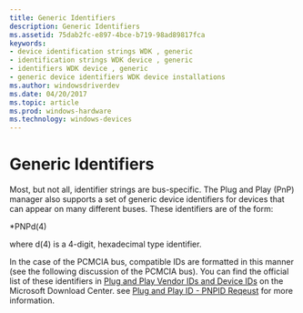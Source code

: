 ```yaml
---
title: Generic Identifiers
description: Generic Identifiers
ms.assetid: 75dab2fc-e897-4bce-b719-98ad89817fca
keywords:
- device identification strings WDK , generic
- identification strings WDK device , generic
- identifiers WDK device , generic
- generic device identifiers WDK device installations
ms.author: windowsdriverdev
ms.date: 04/20/2017
ms.topic: article
ms.prod: windows-hardware
ms.technology: windows-devices
---
```


# Generic Identifiers





Most, but not all, identifier strings are bus-specific. The Plug and Play (PnP) manager also supports a set of generic device identifiers for devices that can appear on many different buses. These identifiers are of the form:

\*PNPd(4)

where d(4) is a 4-digit, hexadecimal type identifier.

In the case of the PCMCIA bus, compatible IDs are formatted in this manner (see the following discussion of the PCMCIA bus). You can find the official list of these identifiers in [Plug and Play Vendor IDs and Device IDs](http://go.microsoft.com/fwlink/p/?linkid=49039) on the Microsoft Download Center. see [Plug and Play ID - PNPID Reqeust](https://docs.microsoft.com/windows-hardware/drivers/install/plug-and-play-id---pnpid-request) for more information. 

 

 





